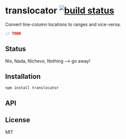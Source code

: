 # translocator [![build status](https://secure.travis-ci.org/thlorenz/translocator.png)](http://travis-ci.org/thlorenz/translocator)

Convert line-column locations to ranges and vice-versa.

```js
// TODO
```

## Status

Nix, Nada, Nichevo, Nothing --> go away!
## Installation

    npm install translocator

## API


## License

MIT
